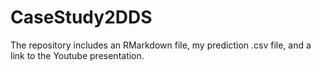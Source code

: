 # CaseStudy2DDS

The repository includes an RMarkdown file, my prediction .csv file, and a link to the Youtube presentation. 

